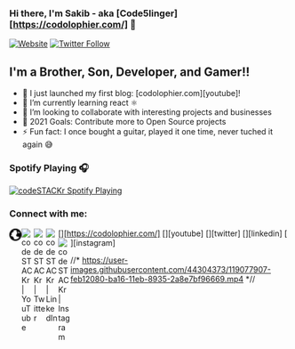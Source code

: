 ### Hi there, I'm Sakib - aka [Code5linger][https://codolophier.com/] 👋

[![Website](https://img.shields.io/website?label=codolophier.com&style=for-the-badge&url=https%3A%2F%2Fcodolophier.com)](https://codolophier.com/)
[![Twitter Follow](https://img.shields.io/twitter/follow/codeSTACKr?color=1DA1F2&logo=twitter&style=for-the-badge)](https://twitter.com/devSourov2)

## I'm a Brother, Son, Developer, and Gamer!!

- 🔭 I just launched my first blog: [codolophier.com][youtube]!
- 🌱 I’m currently learning react ⚛
- 👯 I’m looking to collaborate with interesting projects and businesses 
- 🥅 2021 Goals: Contribute more to Open Source projects
- ⚡ Fun fact: I once bought a guitar, played it one time, never tuched it again 😅

### Spotify Playing 🎧

[<img src="https://now-playing-codestackr.vercel.app/api/spotify-playing" alt="codeSTACKr Spotify Playing" width="350" />](https://open.spotify.com/user/swyqyimdc12jajde4vpwd2x1b)

### Connect with me:

[<img align="left" alt="codeSTACKr.com" width="22px" src="https://raw.githubusercontent.com/iconic/open-iconic/master/svg/globe.svg" />][https://codolophier.com/]
[<img align="left" alt="codeSTACKr | YouTube" width="22px" src="https://cdn.jsdelivr.net/npm/simple-icons@v3/icons/youtube.svg" />][youtube]
[<img align="left" alt="codeSTACKr | Twitter" width="22px" src="https://cdn.jsdelivr.net/npm/simple-icons@v3/icons/twitter.svg" />][twitter]
[<img align="left" alt="codeSTACKr | LinkedIn" width="22px" src="https://cdn.jsdelivr.net/npm/simple-icons@v3/icons/linkedin.svg" />][linkedin]
[<img align="left" alt="codeSTACKr | Instagram" width="22px" src="https://cdn.jsdelivr.net/npm/simple-icons@v3/icons/instagram.svg" />][instagram]


//*
https://user-images.githubusercontent.com/44304373/119077907-feb12080-ba16-11eb-8935-2a8e7bf96669.mp4
*//

